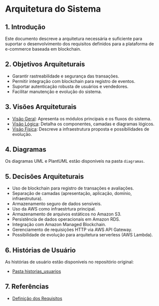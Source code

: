 # Arquitetura do Sistema

## 1. Introdução
Este documento descreve a arquitetura necessária e suficiente para suportar o desenvolvimento dos requisitos definidos para a plataforma de e-commerce baseada em blockchain.

## 2. Objetivos Arquiteturais
- Garantir rastreabilidade e segurança das transações.
- Permitir integração com blockchain para registro de eventos.
- Suportar autenticação robusta de usuários e vendedores.
- Facilitar manutenção e evolução do sistema.

## 3. Visões Arquiteturais
- [Visão Geral](./visao_geral.md): Apresenta os módulos principais e os fluxos do sistema.
- [Visão Lógica](./visao_logica.md): Detalha os componentes, camadas e diagramas lógicos.
- [Visão Física](./visao_fisica.md): Descreve a infraestrutura proposta e possibilidades de evolução.

## 4. Diagramas
Os diagramas UML e PlantUML estão disponíveis na pasta `diagramas`.

## 5. Decisões Arquiteturais
- Uso de blockchain para registro de transações e avaliações.
- Separação de camadas (apresentação, aplicação, domínio, infraestrutura).
- Armazenamento seguro de dados sensíveis.
- Uso da AWS como infraestrtura principal.
- Armazenamento de arquivos estáticos no Amazon S3.
- Persistência de dados operacionais em Amazon RDS.
- Integração com Amazon Managed Blockchain.
- Gerenciamento de requisições HTTP via AWS API Gateway.
- Possibilidade de evolução para arquitetura serverless (AWS Lambda).

## 6. Histórias de Usuário
As histórias de usuário estão disponíveis no repositório original:
- [Pasta historias_usuarios](https://github.com/gilmarUFG/rs_es_20251_g4/tree/estudante/trabalho_final/historias_usuarios)

## 7. Referências
- [Definição dos Requisitos](../definicao_trabalho_final_g4.md)